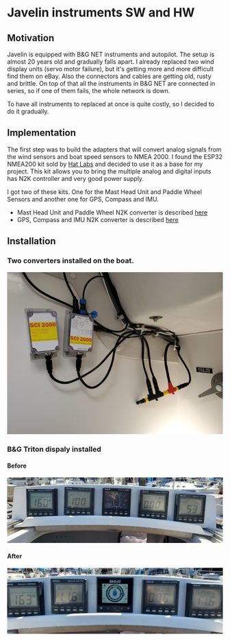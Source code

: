 # Javelin instruments SW and HW

## Motivation

Javelin is equipped with B&G NET instruments and autopilot. The setup is almost 20 years old and gradually falls apart.
I already replaced two wind display units (servo motor failure), but it's getting more and more difficult find them on eBay.
Also the connectors and cables are getting old, rusty and brittle. On top of that all the instruments in B&G NET are connected in series, so if one of them fails, the whole network is down.

To have all instruments to replaced at once is quite costly, so I decided to do it gradually.

## Implementation

The first step was to build the adapters that will convert analog signals from the wind sensors and boat speed sensors to NMEA 2000.
I found the ESP32 NMEA200 kit sold by [Hat Labs](https://hatlabs.fi/)  and decided to use it as a base for my project.
This kit allows you to bring the multiple analog and digital inputs has N2K controller and very good power supply.

I got two of these kits. One for the Mast Head Unit and Paddle Wheel Sensors and another one for GPS, Compass and IMU.

- Mast Head Unit and Paddle Wheel N2K converter is described [here](mhu2nmea/README.md)
- GPS, Compass and IMU N2K converter is described [here](imu2nmea/README.md)

## Installation

### Two converters installed on the boat.
![Adapters](assets/javelin-n2k.jpeg)

### B&G Triton dispaly installed
#### Before
![Before](assets/javelin-before.jpeg)
#### After
![After](assets/javelin-triton.jpeg)

